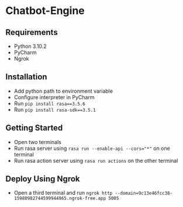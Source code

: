 # Chatbot-Engine

## Requirements
- Python 3.10.2
- PyCharm
- Ngrok

## Installation
- Add python path to environment variable
- Configure interpreter in PyCharm
- Run `pip install rasa==3.5.6`
- Run `pip install rasa-sdk==3.5.1`

## Getting Started
- Open two terminals
- Run rasa server using `rasa run --enable-api --cors="*"` on one terminal
- Run rasa action server using `rasa run actions` on the other terminal

## Deploy Using Ngrok
- Open a third terminal and run `ngrok http --domain=9c13e46fcc38-15980982744599944965.ngrok-free.app 5005`
